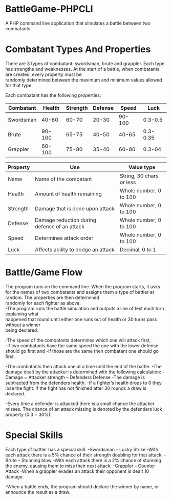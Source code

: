 # BattleGame-PHPCLI
A PHP command line application that simulates a battle between two combatants

# Combatant	Types And Properties
There	are	3	types	of	combatant:	swordsman,	brute	and	grappler.	Each	type	has	strengths	and	
weaknesses.	At	the	start	of	a	battle,	when	combatants	are	created,	every	property	must	be	
randomly	determined	between	the	maximum	and	minimum	values	allowed	for	that	type.

Each	combatant	has	the	following	properties:

Combatant | Health | Strength | Defense | Speed | Luck |
--- | --- | --- | --- |--- |--- |
Swordsman | 40-60 | 60-70 | 20-30 | 90-100 | 0.3-0.5 | 
Brute | 90-100 | 65-75 | 40-50 | 40-65 | 0.3-0.35 |
Grappler | 60-100 | 75-80 | 35-40 | 60-80 | 0.3-04 |

Property | Use | Value type
--- | ---| ---|
Name | Name	of	the	combatant | String,	30	chars	or	less
Health | Amount	of health	remaining | Whole	number,	0	to	100
Strength | Damage	that	is	done	upon	attack | Whole	number,	0	to	100
Defense | Damage	reduction	during	defense	of	an	attack | Whole	number,	0	to	100
Speed | Determines	attack	order | Whole	number,	0	to	100
Luck | Affects	ability	to	dodge	an	attack | Decimal,	0	to	1


# Battle/Game	Flow
The	program	runs	on	the	command	line.		When	the	program	starts,	it	asks	for	the	names	of	two	
combatants	and	assigns	them	a	type	of	battler	at	random.		The	properties	are	then	determined	
randomly	for	each	fighter	as	above.	
-The	program	runs	the	battle	simulation	and	outputs	a	line	of	text	each	turn	explaining	what	
happened	that	round	until	either	one	runs	out	of	health	or	30	turns	pass	without	a	winner	
being	declared.

-The	speed	of	the	combatants	determines	which	one	will	attack	first,	
 -if	two	combatants	have	the	same	speed	the	one	with	the	lower	defense	should	go	first	and	
 -if	those	are	the	same then combatant	one	should	go	first.	
 
-The	combatants	then	attack	one	at	a	time	until	the	end	of	the	battle.	
 -The	damage	dealt	by	the	attacker	is	determined	with	the	following	calculation:
  -Damage	=	Attacker	strength	–	Defenders	Defense
   -The	damage	is	subtracted	from	the	defenders	health.	
 -If	a	fighter’s	health	drops	to	0	they	lose	the	fight.	If	the	fight	has	not	finished	after	30	rounds	a	draw	is	declared.

-Every	time	a	defender	is	attacked	there	is	a	small	chance	the	attacker	misses.	The	chance	of	an	attack	missing	is	denoted	by	the	defenders	luck	property	(0.3	=	30%).	

# Special	Skills

Each	type	of	battler	has	a	special	skill:
 -Swordsman –	Lucky	Strike
   -With	each	attack	there	is	a	5%	chance	of	their	strength	doubling	for	that	attack.
 -Brute –	Stunning	blow
   -With	each	attack	there	is	a 2%	chance	of	stunning	the	enemy,	causing	them	to	miss	their	next	attack.
 -Grappler –	Counter	Attack
   -When	a	grappler	evades	an	attack	their	opponent	is	dealt	10	damage.
   
-When	a	battle	ends,	the	program	should	declare	the	winner	by	name,	or	announce	the	result	as	a	draw.
